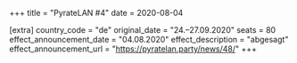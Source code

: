 +++
title = "PyrateLAN #4"
date = 2020-08-04

[extra]
country_code = "de"
original_date = "24.–27.09.2020"
seats = 80
effect_announcement_date = "04.08.2020"
effect_description = "abgesagt"
effect_announcement_url = "https://pyratelan.party/news/48/"
+++
